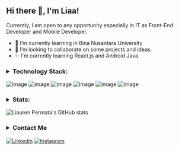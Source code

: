 ## Hi there 👋, I'm Liaa!

<!--
**liaurenpermata/liaurenpermata** is a ✨ _special_ ✨ repository because its `README.md` (this file) appears on your GitHub profile.

Here are some ideas to get you started:

- 🔭 I’m currently working on ...
- 🌱 I’m currently learning ...
- 👯 I’m looking to collaborate on ...
- 🤔 I’m looking for help with ...
- 💬 Ask me about ...
- 📫 How to reach me: ...
- 😄 Pronouns: ...
- ⚡ Fun fact: ...
-->


Currently, I am open to any opportunity especially in IT as Front-End Developer and Mobile Developer.


- 🌱 I’m currently learning in Bina Nusantara University
- 👯 I’m looking to collaborate on some projects and ideas.
- ✨ I'm currently learning React.js and Android Java.


### <details><summary>Technology Stack:</summary></details>
![image](https://img.shields.io/badge/Laravel-FF2D20?logo=laravel&logoColor=white)
![image](https://img.shields.io/badge/React-20232A?logo=react&logoColor=61DAFB)
![image](https://img.shields.io/badge/Vue.js-35495E?logo=vuedotjs&logoColor=4FC08D)	
![image](https://img.shields.io/badge/HTML5-E34F26?logo=html5&logoColor=white)
![image](https://img.shields.io/badge/JavaScript-323330?logo=javascript&logoColor=F7DF1E)
![image](https://img.shields.io/badge/CSS3-1572B6?logo=css3&logoColor=white)



### <details><summary>Stats:</summary></details>
![Liauren Permata's GitHub stats](https://github-readme-stats.vercel.app/api?username=liaurenpermata&show_icons=true&theme=swift)



### <details><summary>Contact Me</summary></details>
[![Linkedin](https://img.shields.io/badge/LiaurenPermataSari-black?logo=linkedin&logoColor=white)](https://www.linkedin.com/in/liauren-permata-sari/)
[![Instagram](https://img.shields.io/badge/liaurenpermata@gmail.com-black?logo=gmail&logoColor=white)](https://mail.google.com/)

